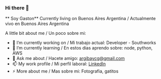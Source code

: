 ### Hi there 👋


** Soy Gaston** Currently living on Buenos Aires Argentina / Actualmente vivo en Buenos Aires Argentina

A little bit about me / Un poco sobre mi: 

- 🔭 I’m currently working on / Mi trabajo actual: Developer - Southworks
- 🌱 I’m currently learning / En estos dias aprendo sobre: node, python, AWS
- 💬 Ask me about / Hacete amigo: argibaycg@gmail.com
- 📫 My work profile / Mi perfil laboral: [LinkedIn](https://www.linkedin.com/in/argibaycg/)
- ⚡ More about me / Mas sobre mi: Fotografia, gatitos
